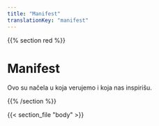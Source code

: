 ```yaml
---
title: "Manifest"
translationKey: "manifest"
---
```


{{% section red %}}
# Manifest

Ovo su načela u koja verujemo i koja nas inspirišu.

{{% /section %}}

{{< section_file "body" >}}